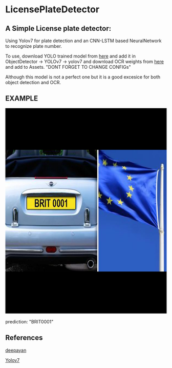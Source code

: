 # LicensePlateDetector

## A Simple License plate detector:

Using Yolov7 for plate detection and an CNN-LSTM based NeuralNetwork to recognize plate number.

To use, download YOLO trained model from [here](https://drive.google.com/drive/folders/1iR-jNp7ecDzuhAoCx5Q5shGf6tScQpiT?usp=sharing) and add it in ObjectDetector -> YOLOv7 -> yolov7
and download OCR weights from [here](https://drive.google.com/drive/folders/1iR-jNp7ecDzuhAoCx5Q5shGf6tScQpiT?usp=sharing) and add to Assets. "DONT FORGET TO CHANGE CONFIGs"

Although this model is not a perfect one but it is a good excesice for both object detection and OCR.

## EXAMPLE

<img src="Cars183.png" alt="MarineGEO circle logo" style="height: 640px; width:640px;"/>

prediction: "BRIT0001"

## References

[deepayan](https://deepayan137.github.io/blog/markdown/2020/08/29/building-ocr.html)

[Yolov7](https://github.com/WongKinYiu/yolov7)
